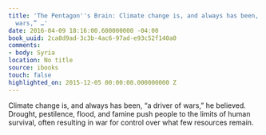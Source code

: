 ```yaml
---
title: 'The Pentagon''s Brain: Climate change is, and always has been, “a driver of
  wars,” …'
date: 2016-04-09 18:16:00.600000000 -04:00
book_uuid: 2ca8d9ad-3c3b-4ac6-97ad-e93c52f140a0
comments:
- body: Syria
location: No title
source: ibooks
touch: false
highlighted_on: 2015-12-05 00:00:00.000000000 Z
---
```


Climate change is, and always has been, “a driver of wars,” he believed. Drought, pestilence, flood, and famine push people to the limits of human survival, often resulting in war for control over what few resources remain.